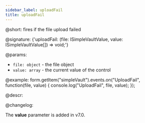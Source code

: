 ```yaml
---
sidebar_label: uploadFail
title: uploadFail
---          
```


@short: fires if the file upload failed
 
@signature: {'uploadFail: (file: ISimpleVaultValue, value: ISimpleVaultValue[]) => void;'}

@params:
- `file: object` - the file object
- `value: array` - the current value of the control

@example:
form.getItem("simpleVault").events.on("UploadFail", function(file, value) {
    console.log("UploadFail", file, value);
});

@descr:

@changelog:

The **value** parameter is added in v7.0.
